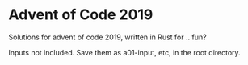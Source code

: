 # Advent of Code 2019

Solutions for advent of code 2019, written in Rust for .. fun?

Inputs not included. Save them as a01-input, etc, in the root directory.
